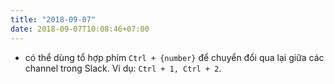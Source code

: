 ```yaml
---
title: "2018-09-07"
date: 2018-09-07T10:08:46+07:00
---
```


* có thể dùng tổ hợp phím `Ctrl + {number}` để chuyển đổi qua lại giữa các channel trong Slack. Ví dụ: `Ctrl + 1, Ctrl + 2`.